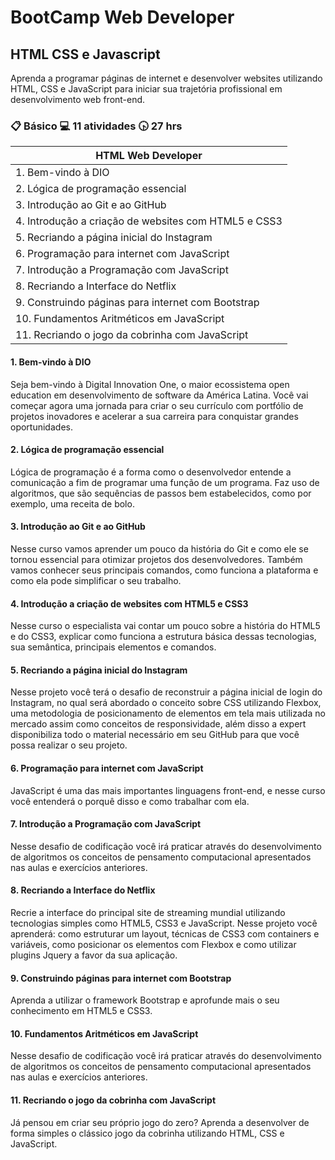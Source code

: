 # BootCamp Web Developer

## HTML CSS e Javascript

Aprenda a programar páginas de internet e desenvolver websites utilizando HTML, CSS e JavaScript para iniciar sua trajetória profissional em desenvolvimento web front-end.

### :clipboard: Básico  :computer: 11 atividades  :clock430: 27 hrs

| HTML Web Developer                  |
|-------------------------------------|
| 1. Bem-vindo à DIO                  |
| 2. Lógica de programação essencial  |
| 3. Introdução ao Git e ao GitHub    |
| 4. Introdução a criação de websites com HTML5 e CSS3 |
| 5. Recriando a página inicial do Instagram |
| 6. Programação para internet com JavaScript |
| 7. Introdução a Programação com JavaScript |
| 8. Recriando a Interface do Netflix |
| 9. Construindo páginas para internet com Bootstrap |
| 10. Fundamentos Aritméticos em JavaScript |
| 11. Recriando o jogo da cobrinha com JavaScript |


####  1. Bem-vindo à DIO 
Seja bem-vindo à Digital Innovation One, o maior ecossistema open education em desenvolvimento de software da América Latina. Você vai começar agora uma jornada para criar o seu currículo com portfólio de projetos inovadores e acelerar a sua carreira para conquistar grandes oportunidades.

#### 2. Lógica de programação essencial

Lógica de programação é a forma como o desenvolvedor entende a comunicação a fim de programar uma função de um programa. Faz uso de algoritmos, que são sequências de passos bem estabelecidos, como por exemplo, uma receita de bolo.

#### 3. Introdução ao Git e ao GitHub

Nesse curso vamos aprender um pouco da história do Git e como ele se tornou essencial para otimizar projetos dos desenvolvedores. Também vamos conhecer seus principais comandos, como funciona a plataforma e como ela pode simplificar o seu trabalho.

#### 4. Introdução a criação de websites com HTML5 e CSS3

Nesse curso o especialista vai contar um pouco sobre a história do HTML5 e do CSS3, explicar como funciona a estrutura básica dessas tecnologias, sua semântica, principais elementos e comandos.

#### 5. Recriando a página inicial do Instagram

Nesse projeto você terá o desafio de reconstruir a página inicial de login do Instagram, no qual será abordado o conceito sobre CSS utilizando Flexbox, uma metodologia de posicionamento de elementos em tela mais utilizada no mercado assim como conceitos de responsividade, além disso a expert disponibiliza todo o material necessário em seu GitHub para que você possa realizar o seu projeto.

#### 6. Programação para internet com JavaScript

JavaScript é uma das mais importantes linguagens front-end, e nesse curso você entenderá o porquê disso e como trabalhar com ela.

#### 7. Introdução a Programação com JavaScript

Nesse desafio de codificação você irá praticar através do desenvolvimento de algoritmos os conceitos de pensamento computacional apresentados nas aulas e exercícios anteriores.

#### 8. Recriando a Interface do Netflix

Recrie a interface do principal site de streaming mundial utilizando tecnologias simples como HTML5, CSS3 e JavaScript. Nesse projeto você aprenderá: como estruturar um layout, técnicas de CSS3 com containers e variáveis, como posicionar os elementos com Flexbox e como utilizar plugins Jquery a favor da sua aplicação.

#### 9. Construindo páginas para internet com Bootstrap

Aprenda a utilizar o framework Bootstrap e aprofunde mais o seu conhecimento em HTML5 e CSS3.

#### 10. Fundamentos Aritméticos em JavaScript

Nesse desafio de codificação você irá praticar através do desenvolvimento de algoritmos os conceitos de pensamento computacional apresentados nas aulas e exercícios anteriores.

#### 11. Recriando o jogo da cobrinha com JavaScript

Já pensou em criar seu próprio jogo do zero? Aprenda a desenvolver de forma simples o clássico jogo da cobrinha utilizando HTML, CSS e JavaScript.

